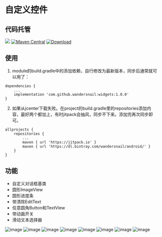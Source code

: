 # 自定义控件

## 代码托管
[![](https://jitpack.io/v/wandersnail/widgets.svg)](https://jitpack.io/#wandersnail/widgets)
[![Maven Central](https://maven-badges.herokuapp.com/maven-central/com.github.wandersnail/widgets/badge.svg)](https://maven-badges.herokuapp.com/maven-central/com.github.wandersnail/widgets)
[![Download](https://api.bintray.com/packages/wandersnail/android/widgets/images/download.svg) ](https://bintray.com/wandersnail/android/widgets/_latestVersion)

## 使用

1. module的build.gradle中的添加依赖，自行修改为最新版本，同步后通常就可以用了：
```
dependencies {
	...
	implementation 'com.github.wandersnail:widgets:1.0.0'
}
```

2. 如果从jcenter下载失败。在project的build.gradle里的repositories添加内容，最好两个都加上，有时jitpack会抽风，同步不下来。添加完再次同步即可。
```
allprojects {
	repositories {
		...
		maven { url 'https://jitpack.io' }
		maven { url 'https://dl.bintray.com/wandersnail/android/' }
	}
}
```

## 功能

- 自定义对话框基类
- 圆形ImageView
- 圆形进度条
- 带清除EditText
- 任意圆角Button和TextView
- 带动画开关
- 滑动文本选择器

![image](https://github.com/wandersnail/widgets/blob/master/images/device-2019-04-06-152951.png)
![image](https://github.com/wandersnail/widgets/blob/master/images/device-2019-04-06-152423.gif)
![image](https://github.com/wandersnail/widgets/blob/master/images/device-2019-04-06-152607.gif)
![image](https://github.com/wandersnail/widgets/blob/master/images/device-2019-04-06-152652.gif)
![image](https://github.com/wandersnail/widgets/blob/master/images/device-2019-04-06-153103.gif)
![image](https://github.com/wandersnail/widgets/blob/master/images/ezgif-5-a93c12bb2c0f.gif)
![image](https://github.com/wandersnail/widgets/blob/master/images/ezgif-5-c2ce3c0fd071.gif)
![image](https://github.com/wandersnail/widgets/blob/master/images/device-2019-04-06-224935.gif)